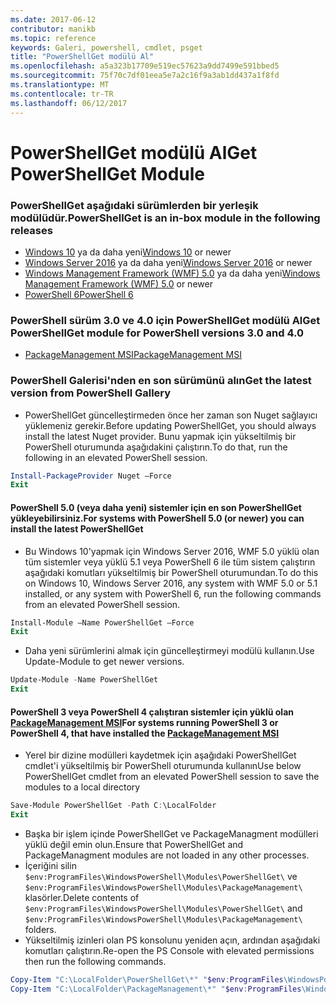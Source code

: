```yaml
---
ms.date: 2017-06-12
contributor: manikb
ms.topic: reference
keywords: Galeri, powershell, cmdlet, psget
title: "PowerShellGet modülü Al"
ms.openlocfilehash: a5a323b17709e519ec57623a9dd7499e591bbed5
ms.sourcegitcommit: 75f70c7df01eea5e7a2c16f9a3ab1dd437a1f8fd
ms.translationtype: MT
ms.contentlocale: tr-TR
ms.lasthandoff: 06/12/2017
---
```

<a name="get-powershellget-module"></a><span data-ttu-id="e75c9-103">PowerShellGet modülü Al</span><span class="sxs-lookup"><span data-stu-id="e75c9-103">Get PowerShellGet Module</span></span>
========================

### <a name="powershellget-is-an-in-box-module-in-the-following-releases"></a><span data-ttu-id="e75c9-104">PowerShellGet aşağıdaki sürümlerden bir yerleşik modülüdür.</span><span class="sxs-lookup"><span data-stu-id="e75c9-104">PowerShellGet is an in-box module in the following releases</span></span>
- <span data-ttu-id="e75c9-105">[Windows 10](https://www.microsoft.com/en-us/windows/get-windows-10) ya da daha yeni</span><span class="sxs-lookup"><span data-stu-id="e75c9-105">[Windows 10](https://www.microsoft.com/en-us/windows/get-windows-10) or newer</span></span>
- <span data-ttu-id="e75c9-106">[Windows Server 2016](https://technet.microsoft.com/en-us/windows-server-docs/get-started/windows-server-2016) ya da daha yeni</span><span class="sxs-lookup"><span data-stu-id="e75c9-106">[Windows Server 2016](https://technet.microsoft.com/en-us/windows-server-docs/get-started/windows-server-2016) or newer</span></span>
- <span data-ttu-id="e75c9-107">[Windows Management Framework (WMF) 5.0](https://www.microsoft.com/en-us/download/details.aspx?id=50395) ya da daha yeni</span><span class="sxs-lookup"><span data-stu-id="e75c9-107">[Windows Management Framework (WMF) 5.0](https://www.microsoft.com/en-us/download/details.aspx?id=50395) or newer</span></span>
- [<span data-ttu-id="e75c9-108">PowerShell 6</span><span class="sxs-lookup"><span data-stu-id="e75c9-108">PowerShell 6</span></span>](https://github.com/PowerShell/PowerShell/releases)

### <a name="get-powershellget-module-for-powershell-versions-30-and-40"></a><span data-ttu-id="e75c9-109">PowerShell sürüm 3.0 ve 4.0 için PowerShellGet modülü Al</span><span class="sxs-lookup"><span data-stu-id="e75c9-109">Get PowerShellGet module for PowerShell versions 3.0 and 4.0</span></span>
- [<span data-ttu-id="e75c9-110">PackageManagement MSI</span><span class="sxs-lookup"><span data-stu-id="e75c9-110">PackageManagement MSI</span></span>](http://go.microsoft.com/fwlink/?LinkID=746217&clcid=0x409) 

### <a name="get-the-latest-version-from-powershell-gallery"></a><span data-ttu-id="e75c9-111">PowerShell Galerisi'nden en son sürümünü alın</span><span class="sxs-lookup"><span data-stu-id="e75c9-111">Get the latest version from PowerShell Gallery</span></span>

- <span data-ttu-id="e75c9-112">PowerShellGet güncelleştirmeden önce her zaman son Nuget sağlayıcı yüklemeniz gerekir.</span><span class="sxs-lookup"><span data-stu-id="e75c9-112">Before updating PowerShellGet, you should always install the latest Nuget provider.</span></span> <span data-ttu-id="e75c9-113">Bunu yapmak için yükseltilmiş bir PowerShell oturumunda aşağıdakini çalıştırın.</span><span class="sxs-lookup"><span data-stu-id="e75c9-113">To do that, run the following in an elevated PowerShell session.</span></span>
```powershell
Install-PackageProvider Nuget –Force
Exit
```

#### <a name="for-systems-with-powershell-50-or-newer-you-can-install-the-latest-powershellget"></a><span data-ttu-id="e75c9-114">PowerShell 5.0 (veya daha yeni) sistemler için en son PowerShellGet yükleyebilirsiniz.</span><span class="sxs-lookup"><span data-stu-id="e75c9-114">For systems with PowerShell 5.0 (or newer) you can install the latest PowerShellGet</span></span> 
- <span data-ttu-id="e75c9-115">Bu Windows 10'yapmak için Windows Server 2016, WMF 5.0 yüklü olan tüm sistemler veya yüklü 5.1 veya PowerShell 6 ile tüm sistem çalıştırın aşağıdaki komutları yükseltilmiş bir PowerShell oturumundan.</span><span class="sxs-lookup"><span data-stu-id="e75c9-115">To do this on Windows 10, Windows Server 2016, any system with WMF 5.0 or 5.1 installed, or any system with PowerShell 6, run the following commands from an elevated PowerShell session.</span></span>
```powershell
Install-Module –Name PowerShellGet –Force
Exit
```

- <span data-ttu-id="e75c9-116">Daha yeni sürümlerini almak için güncelleştirmeyi modülü kullanın.</span><span class="sxs-lookup"><span data-stu-id="e75c9-116">Use Update-Module to get newer versions.</span></span>
```powershell
Update-Module -Name PowerShellGet
Exit
```

#### <a name="for-systems-running-powershell-3-or-powershell-4-that-have-installed-the-packagemanagement-msihttpgomicrosoftcomfwlinklinkid746217clcid0x409"></a><span data-ttu-id="e75c9-117">PowerShell 3 veya PowerShell 4 çalıştıran sistemler için yüklü olan [PackageManagement MSI](http://go.microsoft.com/fwlink/?LinkID=746217&clcid=0x409)</span><span class="sxs-lookup"><span data-stu-id="e75c9-117">For systems running PowerShell 3 or PowerShell 4, that have installed the [PackageManagement MSI](http://go.microsoft.com/fwlink/?LinkID=746217&clcid=0x409)</span></span>

- <span data-ttu-id="e75c9-118">Yerel bir dizine modülleri kaydetmek için aşağıdaki PowerShellGet cmdlet'i yükseltilmiş bir PowerShell oturumunda kullanın</span><span class="sxs-lookup"><span data-stu-id="e75c9-118">Use below PowerShellGet cmdlet from an elevated PowerShell session to save the modules to a local directory</span></span>

```powershell
Save-Module PowerShellGet -Path C:\LocalFolder
Exit
```

- <span data-ttu-id="e75c9-119">Başka bir işlem içinde PowerShellGet ve PackageManagment modülleri yüklü değil emin olun.</span><span class="sxs-lookup"><span data-stu-id="e75c9-119">Ensure that PowerShellGet and PackageManagment modules are not loaded in any other processes.</span></span>
- <span data-ttu-id="e75c9-120">İçeriğini silin `$env:ProgramFiles\WindowsPowerShell\Modules\PowerShellGet\` ve `$env:ProgramFiles\WindowsPowerShell\Modules\PackageManagement\` klasörler.</span><span class="sxs-lookup"><span data-stu-id="e75c9-120">Delete contents of `$env:ProgramFiles\WindowsPowerShell\Modules\PowerShellGet\` and  `$env:ProgramFiles\WindowsPowerShell\Modules\PackageManagement\` folders.</span></span>
- <span data-ttu-id="e75c9-121">Yükseltilmiş izinleri olan PS konsolunu yeniden açın, ardından aşağıdaki komutları çalıştırın.</span><span class="sxs-lookup"><span data-stu-id="e75c9-121">Re-open the PS Console with elevated permissions then run the following commands.</span></span>

```powershell
Copy-Item "C:\LocalFolder\PowerShellGet\*" "$env:ProgramFiles\WindowsPowerShell\Modules\PowerShellGet\" -Recurse -Force
Copy-Item "C:\LocalFolder\PackageManagement\*" "$env:ProgramFiles\WindowsPowerShell\Modules\PackageManagement\" -Recurse -Force